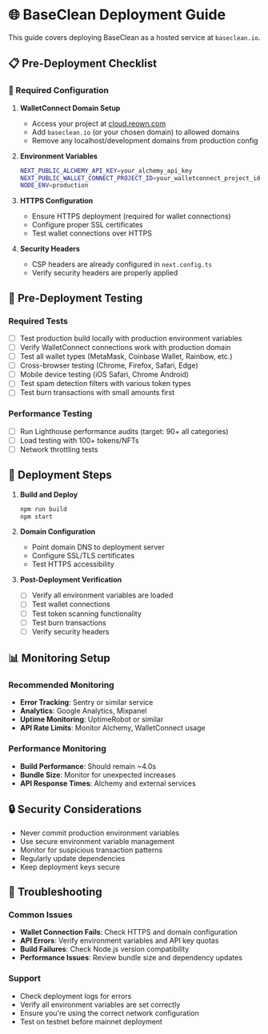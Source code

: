 # 🌐 BaseClean Deployment Guide

This guide covers deploying BaseClean as a hosted service at `baseclean.io`.

## 📋 Pre-Deployment Checklist

### 🔧 Required Configuration

1. **WalletConnect Domain Setup**
   - Access your project at [cloud.reown.com](https://cloud.reown.com)
   - Add `baseclean.io` (or your chosen domain) to allowed domains
   - Remove any localhost/development domains from production config

2. **Environment Variables**
   ```bash
   NEXT_PUBLIC_ALCHEMY_API_KEY=your_alchemy_api_key
   NEXT_PUBLIC_WALLET_CONNECT_PROJECT_ID=your_walletconnect_project_id
   NODE_ENV=production
   ```

3. **HTTPS Configuration**
   - Ensure HTTPS deployment (required for wallet connections)
   - Configure proper SSL certificates
   - Test wallet connections over HTTPS

4. **Security Headers**
   - CSP headers are already configured in `next.config.ts`
   - Verify security headers are properly applied

## 🧪 Pre-Deployment Testing

### Required Tests
- [ ] Test production build locally with production environment variables
- [ ] Verify WalletConnect connections work with production domain
- [ ] Test all wallet types (MetaMask, Coinbase Wallet, Rainbow, etc.)
- [ ] Cross-browser testing (Chrome, Firefox, Safari, Edge)
- [ ] Mobile device testing (iOS Safari, Chrome Android)
- [ ] Test spam detection filters with various token types
- [ ] Test burn transactions with small amounts first

### Performance Testing
- [ ] Run Lighthouse performance audits (target: 90+ all categories)
- [ ] Load testing with 100+ tokens/NFTs
- [ ] Network throttling tests

## 🚀 Deployment Steps

1. **Build and Deploy**
   ```bash
   npm run build
   npm start
   ```

2. **Domain Configuration**
   - Point domain DNS to deployment server
   - Configure SSL/TLS certificates
   - Test HTTPS accessibility

3. **Post-Deployment Verification**
   - [ ] Verify all environment variables are loaded
   - [ ] Test wallet connections
   - [ ] Test token scanning functionality
   - [ ] Test burn transactions
   - [ ] Verify security headers

## 📊 Monitoring Setup

### Recommended Monitoring
- **Error Tracking**: Sentry or similar service
- **Analytics**: Google Analytics, Mixpanel
- **Uptime Monitoring**: UptimeRobot or similar
- **API Rate Limits**: Monitor Alchemy, WalletConnect usage

### Performance Monitoring
- **Build Performance**: Should remain ~4.0s
- **Bundle Size**: Monitor for unexpected increases
- **API Response Times**: Alchemy and external services

## 🔒 Security Considerations

- Never commit production environment variables
- Use secure environment variable management
- Monitor for suspicious transaction patterns
- Regularly update dependencies
- Keep deployment keys secure

## 🚨 Troubleshooting

### Common Issues
- **Wallet Connection Fails**: Check HTTPS and domain configuration
- **API Errors**: Verify environment variables and API key quotas
- **Build Failures**: Check Node.js version compatibility
- **Performance Issues**: Review bundle size and dependency updates

### Support
- Check deployment logs for errors
- Verify all environment variables are set correctly
- Ensure you're using the correct network configuration
- Test on testnet before mainnet deployment 